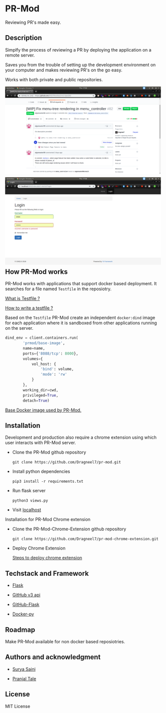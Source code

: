 # PR-Mod

Reviewing PR's made easy.

## Description

Simplfy the process of reviewing a PR by deploying the application on a remote server.

Saves you from the trouble of setting up the development environment on your computer and makes reviewing PR's on the go easy.

Works with both private and public repositories.

<img src="./images/pr-mod-extension.png"
     style="float: left; margin-right: 10px; margin-bottom:10px;" />

<img src="./images/pr-mod.png"
     style="float: left; margin-right: 10px;
     margin-bottom:10px;" />

## How PR-Mod works

PR-Mod works with applications that support docker based deployment. It searches for a file named `Testfile` in the reposiotry.

[What is Testfile ?](https://github.com/Dragneel7/pr-mod/wiki/What-is-a-Testfile-%3F)

[How to write a testfile ?](https://github.com/Dragneel7/pr-mod/wiki/How-to-write-a-Testfile)

Based on the `Testfile` PR-Mod create an independent `docker:dind` image for each application where it is sandboxed from other applications running on the server.

```python
dind_env = client.containers.run(
        'prmod/base-image',
        name=name,
        ports={'8088/tcp': 8000},
        volumes={
            vol_host: {
                'bind': volume,
                'mode': 'rw'
            }
        },
        working_dir=cwd,
        privileged=True,
        detach=True)
```

[Base Docker image used by PR-Mod.](https://hub.docker.com/u/prmod)

## Installation

Development and production also require a chrome extension using which user interacts with PR-Mod server.

* Clone the PR-Mod github repository

    `git clone https://github.com/Dragneel7/pr-mod.git`

* Install python dependencies
    
    `pip3 install -r requirements.txt`

* Run flask server

    `python3 views.py`

* Visit [localhost](http://localhost:5000)

Installation for PR-Mod Chrome extension

* Clone the PR-Mod-Chrome-Extension github repository

    `git clone https://github.com/Dragneel7/pr-mod-chrome-extension.git`

* Deploy Chrome Extension

    [Steps to deploy chrome extension](https://developer.chrome.com/webstore/publish)

## Techstack and Framework

* [Flask](https://github.com/pallets/flask)

* [GitHub v3 api](https://developer.github.com/v3/)

* [GitHub-Flask](https://github.com/cenkalti/github-flask)

* [Docker-py](https://github.com/docker/docker-py)


## Roadmap

Make PR-Mod available for non docker based reposiotries.

## Authors and acknowledgment

* [Surya Saini](https://github.com/Dragneel7/)

* [Pranjal Tale](https://github.com/pranjaltale16)

## License

MIT License
